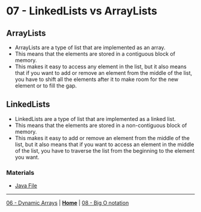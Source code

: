 # 07 - LinkedLists vs ArrayLists

## ArrayLists

- ArrayLists are a type of list that are implemented as an array. 
- This means that the elements are stored in a contiguous block of memory. 
- This makes it easy to access any element in the list, but it also means that if you want to add or remove an element from the middle of the list, you have to shift all the elements after it to make room for the new element or to fill the gap.

## LinkedLists

- LinkedLists are a type of list that are implemented as a linked list. 
- This means that the elements are stored in a non-contiguous block of memory. 
- This makes it easy to add or remove an element from the middle of the list, but it also means that if you want to access an element in the middle of the list, you have to traverse the list from the beginning to the element you want.


### Materials

* [Java File](./vs.java)


---

[06 - Dynamic Arrays](../06-dynamic-array/README.md) | **[Home](../README.md)** | [08 - Big O notation](../08-big-o/README.md)